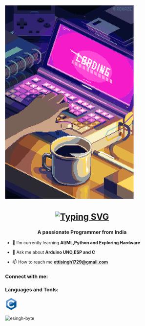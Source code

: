 ![MasterHead](Loading.gif)
<h1 align="center">
  <a href="https://git.io/typing-svg"><img src="https://readme-typing-svg.demolab.com/?font=Times%20New%20Georgia&pause=1000&color=FF1493&center=true&random=false&width=435&lines=Hi%2C+I+am+Etti+Singh"alt="Typing SVG">
</a></h1>
                                        

<h3 align="center">A passionate Programmer from India</h3>

- 🌱 I’m currently learning **AI/ML,Python and Exploring Hardware**

- 💬 Ask me about **Arduino UNO,ESP and C**

- 📫 How to reach me **ettisingh1729@gmail.com**

<h3 align="left">Connect with me:</h3>
<p align="left">
</p>

<h3 align="left">Languages and Tools:</h3>
<p align="left"> <a href="https://www.cprogramming.com/" target="_blank" rel="noreferrer"> <img src="https://raw.githubusercontent.com/devicons/devicon/master/icons/c/c-original.svg" alt="c" width="40" height="40"/> </a> </p>

<p><img align="center" src="https://github-readme-stats.vercel.app/api/top-langs?username=esingh-byte&show_icons=true&locale=en&layout=compact" alt="esingh-byte" /></p>
